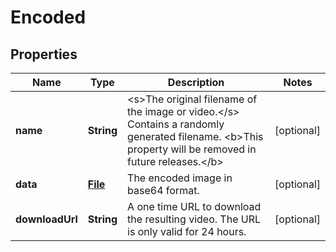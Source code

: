 

# Encoded

## Properties

Name | Type | Description | Notes
------------ | ------------- | ------------- | -------------
**name** | **String** | &lt;s&gt;The original filename of the image or video.&lt;/s&gt; Contains a randomly generated filename. &lt;b&gt;This property will be removed in future releases.&lt;/b&gt; |  [optional]
**data** | [**File**](File.md) | The encoded image in base64 format. |  [optional]
**downloadUrl** | **String** | A one time URL to download the resulting video. The URL is only valid for 24 hours. |  [optional]




